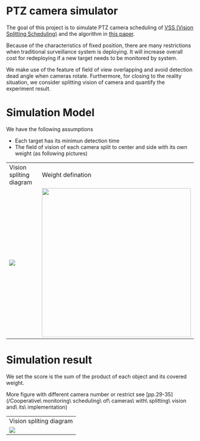 PTZ camera simulator
======

The goal of this project is to simulate PTZ camera scheduling of [VSS (Vision Splitting Scheduling)](https://drive.google.com/file/d/1fYSZnkw17IxDMPwCX5b55vwKcNYcTDkN/view?usp=sharing) and the algorithm in [this paper](https://ieeexplore.ieee.org/document/6965869).

Because of the characteristics of fixed position, there are many restrictions when traditional surveillance system is deploying. It will increase overall cost for redeploying if a new target needs to be monitored by system.

We make use of the feature of field of view overlapping and avoid detection dead angle when cameras rotate. Furthermore, for closing to the reality situation, we consider splitting vision of camera and quantify the experiment result.

Simulation Model
====
We have the following assumptions
* Each target has its minimun detection time
* The field of vision of each camera split to center and side with its own weight (as following pictures)

<table border="0">
    <tr>
        <td>Vision spliting diagram</td>
        <td>Weight defination</td>
    </tr>
    <tr>
        <td border=0>
            <a href="https://i.imgur.com/Hthv1iK.png">
                <img src="https://i.imgur.com/Hthv1iK.png">
            </a>
        </td>
        <td>
            <a href="https://i.imgur.com/yNvWDCW.png">
                <img src="https://i.imgur.com/yNvWDCW.png" width="400">
            </a>
        </td>
    </tr>
</table>

Simulation result
====
We set the score is the sum of the product of each object and its covered weight.

More figure with different camera number or restrict see [pp.29-35](/Cooperative\ monitoring\ scheduling\ of\ cameras\ with\ splitting\ vision and\ its\ implementation)
<table border="0">
    <tr>
        <td>Vision spliting diagram</td>
    </tr>
    <tr>
        <td border=0>
            <a href="https://i.imgur.com/468Xu4Y.png">
                <img src="https://i.imgur.com/468Xu4Y.png">
            </a>
        </td>
    </tr>
</table>